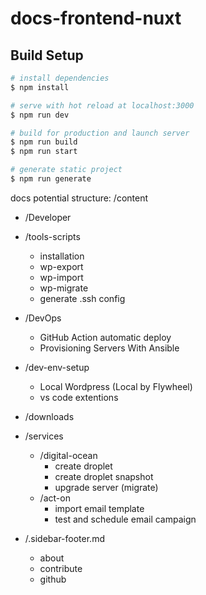 # docs-frontend-nuxt

## Build Setup

```bash
# install dependencies
$ npm install

# serve with hot reload at localhost:3000
$ npm run dev

# build for production and launch server
$ npm run build
$ npm run start

# generate static project
$ npm run generate
```

docs potential structure:
/content

- /Developer
- /tools-scripts
  - installation
  - wp-export
  - wp-import
  - wp-migrate
  - generate .ssh config
- /DevOps
  - GitHub Action automatic deploy
  - Provisioning Servers With Ansible
- /dev-env-setup
  - Local Wordpress (Local by Flywheel)
  - vs code extentions
- /downloads

- /services
  - /digital-ocean
    - create droplet
    - create droplet snapshot
    - upgrade server (migrate)
  - /act-on
    - import email template
    - test and schedule email campaign
- /.sidebar-footer.md
  - about
  - contribute
  - github
